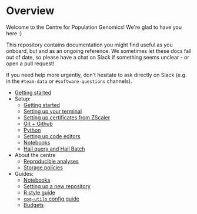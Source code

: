 # Overview

Welcome to the Centre for Population Genomics! We're glad to have you here :)

This repository contains documentation you might find useful as you onboard, but and as an ongoing reference. We sometimes let these docs fall out of date, so please have a chat on Slack if something seems unclear - or open a pull request!

If you need help more urgently, don't hesitate to ask directly on Slack (e.g. in
the `#team-data` or `#software-questions` channels).

- [Getting started](getting_started.md)
- Setup:
    - [Getting started](getting_started.md)
    - [Setting up your terminal](terminal.md)
    - [Setting up certificates from ZScaler](zscaler.md)
    - [Git + Github](git.md)
    - [Python](python.md)
    - [Setting up code editors](code_editors.md)
    - [Notebooks](notebooks.md)
    - [Hail query and Hail Batch](hail.md)
- About the centre
    - [Reproducible analyses](reproducible_analyses.md)
    - [Storage policies](storage_policies)
- Guides:
    - [Notebooks](notebooks.md)
    - [Setting up a new repository](new_repository.md)
    - [R style guide](r_style_guide.md)
    - [`cpg-utils` config guide](cpg_utils_config.md)
    - [Budgets](budgets.md)
